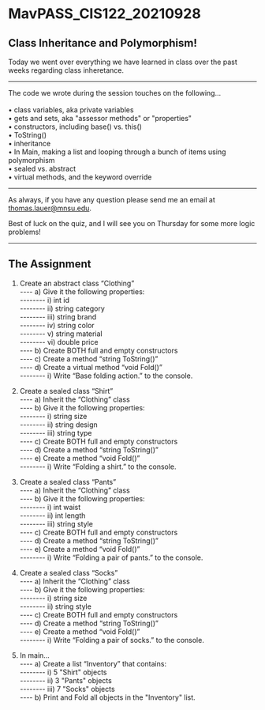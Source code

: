 # MavPASS_CIS122_20210928

## Class Inheritance and Polymorphism!

Today we went over everything we have learned in class over the past weeks regarding class inheretance.

<hr>

The code we wrote during the session touches on the following...<br><br>
• class variables, aka private variables<br>
• gets and sets, aka "assessor methods" or "properties"<br>
• constructors, including base() vs. this()<br>
• ToString()<br>
• inheritance<br>
• In Main, making a list and looping through a bunch of items using polymorphism<br>
• sealed vs. abstract<br>
• virtual methods, and the keyword override<br>

<hr>

As always, if you have any question please send me an email at thomas.lauer@mnsu.edu.

Best of luck on the quiz, and I will see you on Thursday for some more logic problems!

<hr>

## The Assignment

1)	Create an abstract class “Clothing”<br>
---- a)	Give it the following properties:<br>
-------- i)   int id<br>
-------- ii)	string category<br>
-------- iii)	string brand<br>
-------- iv)	string color<br>
-------- v)	  string material<br>
-------- vi)	double price<br>
---- b)	Create BOTH full and empty constructors<br>
---- c)	Create a method “string ToString()”<br>
---- d)	Create a virtual method “void Fold()”<br>
-------- i)	  Write “Base folding action.” to the console.<br>

2)	Create a sealed class “Shirt”<br>
---- a)	Inherit the “Clothing” class<br>
---- b)	Give it the following properties:<br>
-------- i)	  string size<br>
-------- ii)	string design<br>
-------- iii)	string type<br>
---- c)	Create BOTH full and empty constructors<br>
---- d)	Create a method “string ToString()”<br>
---- e)	Create a method “void Fold()”<br>
-------- i)	Write “Folding a shirt.” to the console.<br>

3)	Create a sealed class “Pants”<br>
---- a)	Inherit the “Clothing” class<br>
---- b)	Give it the following properties:<br>
-------- i)	  int waist<br>
-------- ii)	int length<br>
-------- iii)	string style<br>
---- c)	Create BOTH full and empty constructors<br>
---- d)	Create a method “string ToString()”<br>
---- e)	Create a method “void Fold()”<br>
-------- i)	Write “Folding a pair of pants.” to the console.<br>

4)	Create a sealed class “Socks”<br>
---- a)	Inherit the “Clothing” class<br>
---- b)	Give it the following properties:<br>
-------- i)	  string size<br>
-------- ii)	string style<br>
---- c)	Create BOTH full and empty constructors<br>
---- d)	Create a method “string ToString()”<br>
---- e)	Create a method “void Fold()”<br>
-------- i)	Write “Folding a pair of socks.” to the console.<br>

5)	In main...<br>
---- a) Create a list “Inventory” that contains:<br>
-------- i)	  5 "Shirt" objects<br>
-------- ii)	3 "Pants" objects<br>
-------- iii)	7 "Socks" objects<br>
---- b) Print and Fold all objects in the "Inventory" list.<br>


